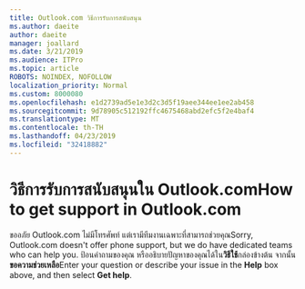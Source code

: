 ```yaml
---
title: Outlook.com วิธีการรับการสนับสนุน
ms.author: daeite
author: daeite
manager: joallard
ms.date: 3/21/2019
ms.audience: ITPro
ms.topic: article
ROBOTS: NOINDEX, NOFOLLOW
localization_priority: Normal
ms.custom: 8000080
ms.openlocfilehash: e1d2739ad5e1e3d2c3d5f19aee344ee1ee2ab458
ms.sourcegitcommit: 9d78905c512192ffc4675468abd2efc5f2e4baf4
ms.translationtype: MT
ms.contentlocale: th-TH
ms.lasthandoff: 04/23/2019
ms.locfileid: "32418882"
---
```

# <a name="how-to-get-support-in-outlookcom"></a><span data-ttu-id="3ae83-102">วิธีการรับการสนับสนุนใน Outlook.com</span><span class="sxs-lookup"><span data-stu-id="3ae83-102">How to get support in Outlook.com</span></span>

<span data-ttu-id="3ae83-103">ขออภัย Outlook.com ไม่มีโทรศัพท์ แต่เรามีทีมงานเฉพาะที่สามารถช่วยคุณ</span><span class="sxs-lookup"><span data-stu-id="3ae83-103">Sorry, Outlook.com doesn't offer phone support, but we do have dedicated teams who can help you.</span></span>
<span data-ttu-id="3ae83-104">ป้อนคำถามของคุณ หรืออธิบายปัญหาของคุณได้ใน**วิธีใช้**กล่องข้างต้น จากนั้น**ขอความช่วยเหลือ**</span><span class="sxs-lookup"><span data-stu-id="3ae83-104">Enter your question or describe your issue in the **Help** box above, and then select **Get help**.</span></span>



